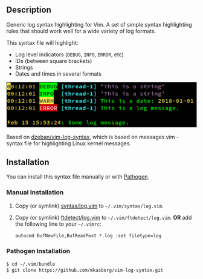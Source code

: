 ## Description

Generic log syntax highlighting for Vim. A set of simple syntax highlighting
rules that should work well for a wide variety of log formats.

This syntax file will highlight:
 * Log level indicators (`DEBUG`, `INFO`, `ERROR`, etc)
 * IDs (between square brackets)
 * Strings
 * Dates and times in several formats

![Syntax screenshot](sample.png)

Based on [dzeban/vim-log-syntax](https://github.com/dzeban/vim-log-syntax),
which is based on messages.vim - syntax file for highlighting Linux kernel
messages.

## Installation

You can install this syntax file manually or with
[Pathogen](https://github.com/tpope/vim-pathogen).

### Manual Installation

 1. Copy (or symlink) [syntax/log.vim](syntax/log.vim) to `~/.vim/syntax/log.vim`.
 2. Copy (or symlink) [ftdetect/log.vim](ftdetect/log.vim) to
    `~/.vim/ftdetect/log.vim`. **OR** add the following line to your `~/.vimrc`:

    ```
    autocmd BufNewFile,BufReadPost *.log :set filetype=log
    ```

### Pathogen Installation

```
$ cd ~/.vim/bundle
$ git clone https://github.com/mkasberg/vim-log-syntax.git
```

